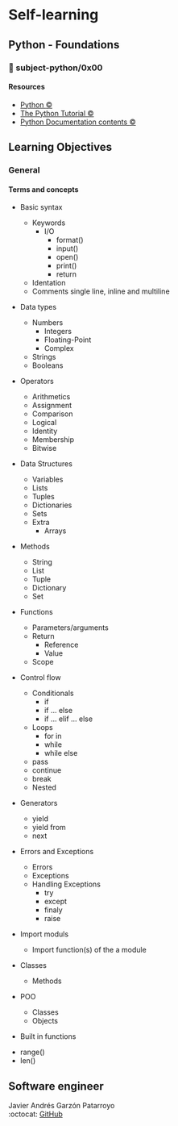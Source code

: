 # Self-learning
## Python - Foundations
### :open_file_folder: subject-python/0x00

#### Resources
* [Python :copyright:](https://www.python.org/)
* [The Python Tutorial :copyright:](https://docs.python.org/3/tutorial/index.html)
* [Python Documentation contents :copyright:](https://docs.python.org/3/contents.html)

## Learning Objectives
### General
#### Terms and concepts
* Basic syntax
  - Keywords
    - I/O
      - format()
      - input()
      - open()
      - print()
      - return
  - Identation
  - Comments single line, inline and multiline
* Data types
  - Numbers
    - Integers
    - Floating-Point
    - Complex
  - Strings
  - Booleans
* Operators
  - Arithmetics
  - Assignment
  - Comparison
  - Logical
  - Identity
  - Membership
  - Bitwise
* Data Structures
  - Variables
  - Lists
  - Tuples
  - Dictionaries
  - Sets
  - Extra
    - Arrays
* Methods
  - String
  - List
  - Tuple
  - Dictionary
  - Set
* Functions
  - Parameters/arguments
  - Return
    - Reference
    - Value
  - Scope
* Control flow
  - Conditionals
    - if
    - if ... else
    - if ... elif ... else
  - Loops
    - for in
    - while
    - while else
  - pass
  - continue
  - break
  - Nested 
* Generators
  - yield
  - yield from
  - next
* Errors and Exceptions
  - Errors
  - Exceptions
  - Handling Exceptions
    - try
    - except
    - finaly
    - raise

* Import moduls
  -  Import function(s) of the a module
* Classes
  - Methods
* POO
  - Classes
  - Objects
*  Built in functions
  - range()
  - len()

## Software engineer
Javier Andrés Garzón Patarroyo  
:octocat: [GitHub](https://github.com/javierandresgp/)
